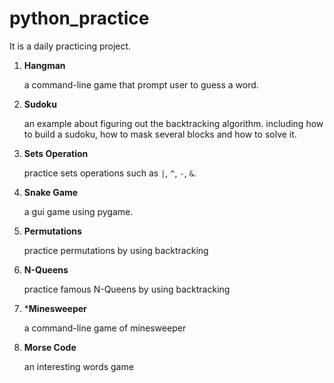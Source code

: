 # python_practice
It is a daily practicing project.

1. **Hangman**

   a command-line game that prompt user to guess a word.

2. **Sudoku**

   an example about figuring out the backtracking algorithm. including how to build a sudoku, how to mask several blocks and how to solve it.

3. **Sets Operation**

   practice sets operations such as `|`, `^`, `-`, `&`.

4. **Snake Game**

   a gui game using pygame.

5. **Permutations**

   practice permutations by using backtracking

6. **N-Queens**

   practice famous N-Queens by using backtracking

7. ***Minesweeper**

   a command-line game of minesweeper

8. **Morse Code**
  
   an interesting words game